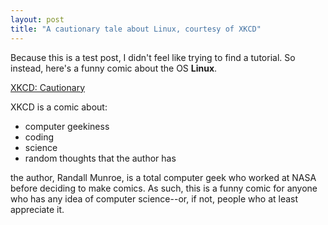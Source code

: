 ```yaml
---
layout: post
title: "A cautionary tale about Linux, courtesy of XKCD"
---
```

Because this is a test post, I didn't feel like trying to find a tutorial. So instead, here's a funny comic about the OS **Linux**. 

[XKCD: Cautionary](https://xkcd.com/456/)

XKCD is a comic about: 

* computer geekiness
* coding
* science
* random thoughts that the author has 

the author, Randall Munroe, is a total computer geek who worked at NASA before deciding to make comics. As such, this is a funny comic for anyone who has any idea of computer science--or, if not, people who at least appreciate it. 

